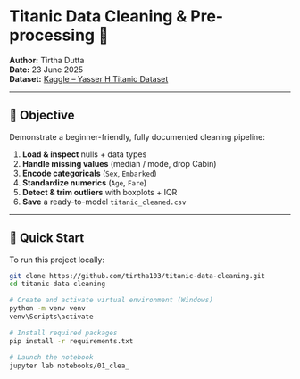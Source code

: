 # Titanic Data Cleaning & Pre-processing 🚢

**Author:** Tirtha Dutta  
**Date:** 23 June 2025  
**Dataset:** [Kaggle – Yasser H Titanic Dataset](https://www.kaggle.com/datasets/yasserh/titanic-dataset)

---

## 🎯 Objective

Demonstrate a beginner-friendly, fully documented cleaning pipeline:

1. **Load & inspect** nulls + data types  
2. **Handle missing values** (median / mode, drop Cabin)  
3. **Encode categoricals** (`Sex`, `Embarked`)  
4. **Standardize numerics** (`Age`, `Fare`)  
5. **Detect & trim outliers** with boxplots + IQR  
6. **Save** a ready-to-model `titanic_cleaned.csv`

---

## 🚀 Quick Start

To run this project locally:

```bash
git clone https://github.com/tirtha103/titanic-data-cleaning.git
cd titanic-data-cleaning

# Create and activate virtual environment (Windows)
python -m venv venv
venv\Scripts\activate

# Install required packages
pip install -r requirements.txt

# Launch the notebook
jupyter lab notebooks/01_clea_